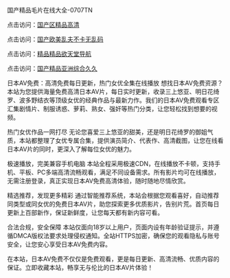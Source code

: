 国产精品毛片在线大全-0707TN

点击访问：<a href="https://bered.pages.dev/">国产区精品高清</a>

点击访问：<a href="https://rtj-3zo.pages.dev/">国产欧美乱夫不卡无乱码</a>

点击访问：<a href="https://gfd-5xg.pages.dev/">精品精品欲天堂导航</a>

点击访问：<a href="https://cfad.pages.dev/">国产精品亚洲综合久久</a>

日本AV免费：高清免费每日更新，热门女优全集在线播放
想找日本AV免费资源？本站为您提供海量免费高清日本AV片，每日实时更新，收录三上悠亚、明日花绮罗、波多野结衣等顶级女优的经典作品与最新力作。我们的日本AV免费观看专区汇集剧情片、制服诱惑、萝莉、熟女、强奸等热门分类，让您轻松找到想要的视频。

热门女优作品一网打尽
无论您喜爱三上悠亚的甜美，还是明日花绮罗的御姐气质，本站都整理了女优专属合集，提供演员简介、代表作、高清截图，让您在线看日本AV片的同时，更深入了解每位女优的魅力。

极速播放，完美兼容手机电脑
本站全程采用极速CDN，在线播放不卡顿，支持手机、平板、PC多端高清流畅观看，满足不同设备需求。所有影片均可在线播放，无需注册登录，真正实现日本AV免费高清体验，随时随地尽情欣赏。

精选推荐，发现更多精彩
通过智能推荐系统，本站会根据您观看喜好，自动推荐同类型或同女优的免费日本AV片，助您探索更多优质影片，告别片荒。首页每日更新上百部新作，保证新鲜度，让您每天都有新内容可看。

合法合规，安全保障
本站仅面向18岁以上用户，页面内设有年龄验证提示，并遵循DMCA版权法要求处理侵权通知。全站HTTPS加密，确保您的观看隐私与账号安全，让您安心享受日本AV免费内容。

在本站，日本AV免费不仅仅是免费观看，更是每日更新、高清流畅、优质内容的保证。立即收藏本站，畅享无与伦比的日本AV片体验！

<span style="display:none;">[Canonical link] ( ）</span>
